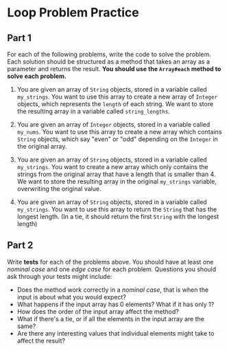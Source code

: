 # Loop Problem Practice

## Part 1

For each of the following problems, write the code to solve the problem. Each solution should be structured as a method that takes an array as a parameter and returns the result. **You should use the `Array#each` method to solve each problem.**

1. You are given an array of `String` objects, stored in a variable called `my_strings`. You want to use this array to create a new array of `Integer` objects, which represents the `length` of each string. We want to store the resulting array in a variable called `string_lengths`.
    <!-- MAP/COLLECT -->

1. You are given an array of `Integer` objects, stored in a variable called `my_nums`. You want to use this array to create a new array which contains `String` objects, which say "even" or "odd" depending on the `Integer` in the original array.
    <!-- MAP/COLLECT -->

1. You are given an array of `String` objects, stored in a variable called `my_strings`. You want to create a new array which only contains the strings from the original array that have a length that is smaller than 4. We want to store the resulting array in the original `my_strings` variable, overwriting the original value.
    <!-- REJECT! -->

1. You are given an array of `String` objects, stored in a variable called `my_strings`. You want to use this array to return the `String` that has the longest length. (In a tie, it should return the first `String` with the longest length)
    <!-- MAX_BY -->

## Part 2

Write **tests** for each of the problems above. You should have at least one _nominal case_ and one _edge case_ for each problem. Questions you should ask through your tests might include:
- Does the method work correctly in a _nominal case_, that is when the input is about what you would expect?
- What happens if the input array has 0 elements? What if it has only 1?
- How does the order of the input array affect the method?
- What if there's a tie, or if all the elements in the input array are the same?
- Are there any interesting values that individual elements might take to affect the result?
